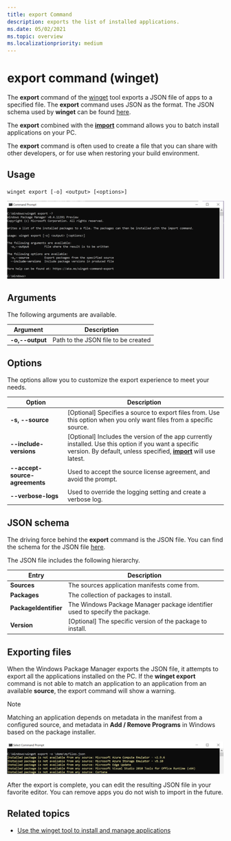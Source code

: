 ```yaml
---
title: export Command
description: exports the list of installed applications.
ms.date: 05/02/2021
ms.topic: overview
ms.localizationpriority: medium
---
```


# export command (winget)

The **export** command of the [winget](./index.md) tool exports a JSON file of apps to a specified file. The **export** command uses JSON as the format. The JSON schema used by **winget** can be found [here](https://aka.ms/winget-packages.schema.1.0.json).

The **export** combined with the [**import**](./import.md) command allows you to batch install applications on your PC.

The **export** command is often used to create a file that you can share with other developers, or for use when restoring your build environment.

## Usage

`winget export [-o] <output> [<options>]`

![Image of the export command usage](./images/export.png)

## Arguments

The following arguments are available.

| Argument    | Description |
|-------------|-------------|  
| **-o,--output** | Path to the JSON file to be created |

## Options

The options allow you to customize the export experience to meet your needs.

| Option    | Description |
|----------------|-------------|  
| **-s, --source**  |  [Optional] Specifies a source to export files from. Use this option when you only want files from a specific source.  |
| **--include-versions** | [Optional] Includes the version of the app currently installed. Use this option if you want a specific version. By default, unless specified, [**import**](./import.md) will use latest. |
| **--accept-source-agreements** | Used to accept the source license agreement, and avoid the prompt. |
| **--verbose-logs** | Used to override the logging setting and create a verbose log. |

## JSON schema

The driving force behind the **export** command is the JSON file. You can find the schema for the JSON file [here](https://aka.ms/winget-packages.schema.1.0.json).

The JSON file includes the following hierarchy.

| Entry      | Description |
|-------------|-------------|  
| **Sources**  |  The sources application manifests come from.  |
| **Packages**  |  The collection of packages to install.  |
| **PackageIdentifier**  |  The Windows Package Manager package identifier used to specify the package.  |
| **Version**  |  [Optional] The specific version of the package to install.  |

## Exporting files

When the Windows Package Manager exports the JSON file, it attempts to export all the applications installed on the PC. If the **winget export** command is not able to match an application to an application from an available **source**, the export command will show a warning.

> [!NOTE]
> Matching an application depends on metadata in the manifest from a configured source, and metadata in **Add / Remove Programs** in Windows based on the package installer.

![Image of export command warnings](./images/export-command.png)

After the export is complete, you can edit the resulting JSON file in your favorite editor. You can remove apps you do not wish to import in the future.

## Related topics

* [Use the winget tool to install and manage applications](index.md)